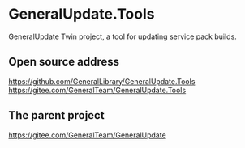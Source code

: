 # GeneralUpdate.Tools

GeneralUpdate Twin project, a tool for updating service pack builds.



## Open source address

https://github.com/GeneralLibrary/GeneralUpdate.Tools
https://gitee.com/GeneralTeam/GeneralUpdate.Tools



## The parent project

https://gitee.com/GeneralTeam/GeneralUpdate